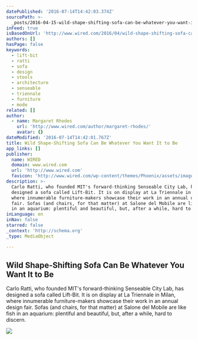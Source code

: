 ```yaml
---
datePublished: '2016-07-14T14:42:03.374Z'
sourcePath: >-
  _posts/2016-04-15-wild-shape-shifting-sofa-can-be-whatever-you-want-it-to-be.md
inFeed: true
isBasedOnUrl: 'http://www.wired.com/2016/04/wild-shape-shifting-sofa-can-whatever-want/'
authors: []
hasPage: false
keywords:
  - lift-bit
  - ratti
  - sofa
  - design
  - stools
  - architecture
  - senseable
  - triennale
  - furniture
  - mode
related: []
author:
  - name: Margaret Rhodes
    url: 'http://www.wired.com/author/margaret-rhodes/'
    avatar: {}
dateModified: '2016-07-14T14:42:01.767Z'
title: Wild Shape-Shifting Sofa Can Be Whatever You Want It to Be
app_links: []
publisher:
  name: WIRED
  domain: www.wired.com
  url: 'http://www.wired.com'
  favicon: 'http://www.wired.com/wp-content/themes/Phoenix/assets/images/favicon.ico'
description: >-
  Carlo Ratti, who founded MIT's forward-thinking Senseable City Lab, has
  designed a sofa called Lift-Bit. It is on display at La Triennale in Milan,
  where innumerable furniture-makers showcase their work in an annual design
  fair. Sofas (and chairs, for that matter) at Salone del Mobile are like fish
  in an aquarium: plentiful and beautiful, but, after a while, hard to discern.
inLanguage: en
inNav: false
starred: false
_context: 'http://schema.org'
_type: MediaObject

---
```

<article style=""><h1>Wild Shape-Shifting Sofa Can Be Whatever You Want It to Be</h1><p>Carlo Ratti, who founded MIT's forward-thinking Senseable City Lab, has designed a sofa called Lift-Bit. It is on display at La Triennale in Milan, where innumerable furniture-makers showcase their work in an annual design fair. Sofas (and chairs, for that matter) at Salone del Mobile are like fish in an aquarium: plentiful and beautiful, but, after a while, hard to discern.</p><img src="https://s3-us-west-2.amazonaws.com/the-grid-img/p/878c309bc4bb2576485cf628acdf5521363f1166.jpg" /></article>